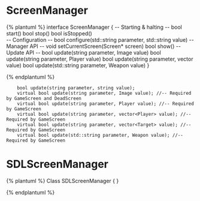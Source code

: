 # ScreenManager

{% plantuml %}
interface ScreenManager {
-- Starting & halting --
bool start()
bool stop()
bool isStopped()       
-- Configuration --
bool configure(std::string parameter, std::string value)
-- Manager API --
void setCurrentScreen(Screen* screen)
bool show()
-- Update API --
bool update(string parameter, Image value)
bool update(string parameter, Player value)
bool update(string parameter, vector<Target> value)
bool update(std::string parameter, Weapon value)
}

{% endplantuml %}




        bool update(string parameter, string value);
        virtual bool update(string parameter, Image value); //-- Required by GameScreen and DeadScreen
        virtual bool update(string parameter, Player value); //-- Required by GameScreen
        virtual bool update(string parameter, vector<Player> value); //-- Required by GameScreen
        virtual bool update(string parameter, vector<Target> value); //-- Required by GameScreen
        virtual bool update(std::string parameter, Weapon value); //-- Required by GameScreen


# SDLScreenManager
{% plantuml %}
Class SDLScreenManager {
}

{% endplantuml %}



